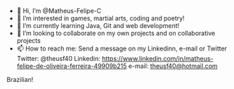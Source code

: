 - 👋 Hi, I’m @Matheus-Felipe-C
- 👀 I’m interested in games, martial arts, coding and poetry!
- 🌱 I’m currently learning Java, Git and web development!
- 💞️ I’m looking to collaborate on my own projects and on collaborative projects  
- 📫 How to reach me: Send a message on my Linkedinn, e-mail or Twitter
Twitter: @theusf40
Linkedin: https://www.linkedin.com/in/matheus-felipe-de-oliveira-ferreira-49909b215
e-mail: theusf40@hotmail.com

Brazilian!
